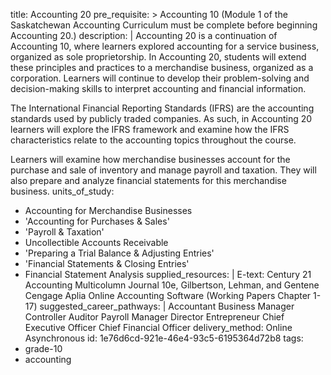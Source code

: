 title: Accounting 20
pre_requisite: >
  Accounting 10 (Module 1 of the Saskatchewan Accounting Curriculum must be complete before beginning
  Accounting 20.)
description: |
  Accounting 20 is a continuation of Accounting 10, where learners explored accounting for a service business, organized as sole proprietorship. In Accounting 20, students will extend these principles and practices to a merchandise business, organized as a corporation. Learners will continue to develop their problem-solving and decision-making skills to interpret accounting and financial information.
  
  The International Financial Reporting Standards (IFRS) are the accounting standards used by publicly traded companies. As such, in Accounting 20 learners will explore the IFRS framework and examine how the IFRS characteristics relate to the accounting topics throughout the course.
  
  Learners will examine how merchandise businesses account for the purchase and sale of inventory and manage payroll and taxation. They will also prepare and analyze financial statements for this merchandise business.
units_of_study:
  - Accounting for Merchandise Businesses
  - 'Accounting for Purchases & Sales'
  - 'Payroll & Taxation'
  - Uncollectible Accounts Receivable
  - 'Preparing a Trial Balance & Adjusting Entries'
  - 'Financial Statements & Closing Entries'
  - Financial Statement Analysis
supplied_resources: |
  E-text: Century 21 Accounting Multicolumn Journal 10e, Gilbertson, Lehman, and Gentene
  Cengage Aplia Online Accounting Software (Working Papers Chapter 1-17)
suggested_career_pathways: |
  Accountant
  Business Manager
  Controller
  Auditor
  Payroll Manager
  Director
  Entrepreneur
  Chief Executive Officer
  Chief Financial Officer
delivery_method: Online Asynchronous
id: 1e76d6cd-921e-46e4-93c5-6195364d72b8
tags:
  - grade-10
  - accounting
